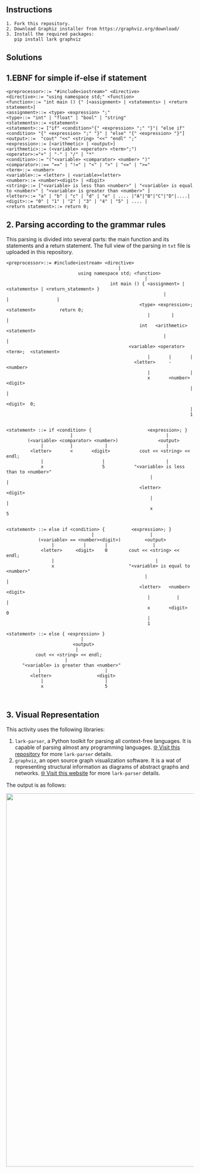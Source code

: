 ## Instructions

```text
1. Fork this repository.
2. Download Graphiz installer from https://graphviz.org/download/
3. Install the required packages:
   pip install lark graphviz
```
## Solutions

## 1.EBNF for simple  if-else if statement
```text
<preprocessor>::= "#include<iostream>" <directive>
<directive>::= "using namespace std;" <function>
<function>::= "int main () {" [<assignment> | <statements> | <return statement>]
<assignment>::= <type> <expression> ";"
<type>::= "int" | "float" | "bool" | "string"
<statements>::= <statement>
<statement>::= ["if" <condition>"{" <expression> ";" "}"| "else if" <condition> "{" <expression> ";" "}" | "else" "{" <expression> "}"]
<output>::=  "cout" "<<" <string> "<<" "endl" ";"
<expression>::= [<arithmetic> | <output>]
<arithmetic>::= (<variable> <operator> <term>";")
<operator>:="+" | "-" | "/" | "*" 
<condition>::= "("<variable> <comparator> <number> ")"
<comparator>::== "==" | "!=" | "<" | ">" | "<=" | ">=" 
<term>::= <number>
<variable>::= <letter> | <variable><letter>
<number>::= <number><digit> | <digit>
<string>::= ["<variable> is less than <number>" | "<variable> is equal to <number>" | "<variable> is greater than <number>" ]
<letter>::= "a" | "b" | "c" | "d" | "e" | .... |"A"|"B"|"C"|"D"|....|
<digit>::= "0" | "1" | "2" | "3" | "4" | "5" | .... |
<return statement>::= return 0;
```

## 2. Parsing according to the grammar rules
This parsing is divided into several parts: the main function and its statements and a return statement.
The full view of the parsing in `txt` file is uploaded in this repository.

```text
<preprocessor>::= #include<iostream> <directive>
                                          |
                           using namespace std; <function>
                                                    |
                                       int main () { <assignment> |       <statements> | <return_statement> }
                                                           |                    |                  |
                                                  <type> <expression>;      <statement>         return 0;
                                                     |        |                 |
                                                  int   <arithmetic>        <statement>
                                                           |                     |
                                              <variable> <operator> <term>;  <statement>
                                                     |       |       |      
                                                <letter>     -   <number>   
                                                     |               |      
                                                     x       <number><digit>
                                                                     |     |
                                                                  <digit>  0;
                                                                     |
                                                                     1


<statement> ::= if <condition> {                     <expression>; }
                        |                                   |
        (<variable> <comparator> <number>)               <output>
             |          |            |                      |
         <letter>       <       <digit>           cout << <string> << endl;
             |                      |                       |
             x                      5           "<variable> is less than to <number>"    
                                                      |                         |
                                                  <letter>                   <digit>
                                                      |                         |
                                                      x                         5


<statement> ::= else if <condition> {          <expression>; }
                                |                     |
            (<variable> == <number><digit>)         <output>
                 |           |       |                 |
             <letter>     <digit>    0        cout << <string> << endl;
                 |                                      |
                 x                            "<variable> is equal to <number>"
                                                    |                     |
                                                  <letter>   <number><digit>
                                                     |          |       |
                                                     x       <digit>    0
                                                     |
                                                     1        

<statement> ::= else { <expression> }
                            |
                         <output>
                          |
           cout << <string> << endl;
                      |
      "<variable> is greater than <number>"
            |                        |
         <letter>                 <digit>
             |                       |
             x                       5



```
## 3. Visual Representation 
This activity uses the following libraries:
1. `lark-parser`, a Python toolkit for parsing all context-free languages. It is capable of parsing almost any programming languages.
[🌐 Visit this repository](https://github.com/username/repository-name) for more `lark-parser` details.
2. `graphviz`, an open source graph visualization software. It is a wat of representing structural information as diagrams of abstract graphs and networks.
[🌐 Visit this website](https://graphviz.org/) for more `lark-parser` details.

The output is as follows:

<p align="center">
  <img src="https://github.com/gelsiiiella/lpptr/blob/main/output.png?raw=true" width="1000" />
</p>


   


